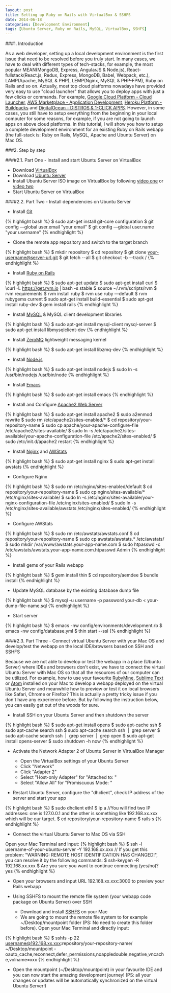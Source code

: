 ```yaml
---
layout: post
title: Setting up Ruby on Rails with VirtualBox & SSHFS
date: 2014-06-18
categories: [Development Environment]
tags: [Ubuntu Server, Ruby on Rails, MySQL, VirtualBox, SSHFS]
---
```


###1. Introduction

As a web developer, setting up a local development environment is the first issue that need to be resolved before you truly start. In many cases, we have to deal with different types of tech-stacks, for example, the most popular MEAN(MongoDB, Express, AngularJS & Node.js), React-fullstack(React.js, Redux, Express, MongoDB, Babel, Webpack, etc.), LAMP(Apache, MySQL & PHP), LEMP(Nginx, MySQL & PHP-FPM), Ruby on Rails and so on. Actually, most top cloud platforms nowadays have provided very easy to use "cloud launcher" that allows you to deploy apps with just a few clicks or commands. For example, [Google Cloud Platform - Cloud Launcher](https://cloud.google.com/launcher/?cat=INFRASTRUCTURE), [AWS Marketplace - Application Development](https://aws.amazon.com/marketplace/b/2649279011/ref=gtw_navlft_node_2649279011?page=1&category=2649279011), [Heroku Platform - Buildpacks](https://elements.heroku.com/buildpacks) and [DigitalOcean - DISTROS & 1-CLICK APPS](https://www.digitalocean.com/features/one-click-apps/). However, in some cases, you still have to setup everything from the beginning in your local computer for some reasons, for example, if you are not going to launch apps on above cloud platforms. In this tutorial, I will show you how to setup a complete development environment for an existing Ruby on Rails webapp (the full-stack is: Ruby on Rails, MySQL, Apache and Ubuntu Server) on Mac OS. 


###2. Step by step

####2.1. Part One - Install and start Ubuntu Server on VirtualBox

* Download [VirtualBox](https://www.virtualbox.org/wiki/Downloads)
* Download [Ubuntu Server](http://www.ubuntu.com/download/server)
* Install Ubuntu Server ISO image on VirtualBox by following [video one](https://www.youtube.com/watch?v=HjuazgdyAdc) or [video two](https://www.youtube.com/watch?v=MaAqAx77COM)
* Start Ubuntu Server on VirtualBox

####2.2. Part Two - Install dependencies on Ubuntu Server

* Install [Git](https://git-scm.com/)

{% highlight bash %}
$ sudo apt-get install git-core configuration
$ git config —global user.email "your email"
$ git config —global user.name "your username"
{% endhighlight %}

* Clone the remote app repository and switch to the target branch

{% highlight bash %}
$ mkdir repository
$ cd repository
$ git clone your-username@server-url.git
$ git fetch --all
$ git checkout -b <branch> --track <remote>/<branch>
{% endhighlight %}

* Install [Ruby on Rails](http://rubyonrails.org/)

{% highlight bash %}
$ sudo apt-get update
$ sudo apt-get install curl
$ \curl -L https://get.rvm.io | bash -s stable
$ source ~/.rvm/scripts/rvm
$ rvm requirements
$ rvm install ruby
$ rvm use ruby —default
$ rvm rubygems current
$ sudo apt-get install build-essential
$ sudo apt-get install ruby-dev
$ gem install rails
{% endhighlight %}

* Install [MySQL](https://www.mysql.com/) & MySQL client development libraries

{% highlight bash %}
$ sudo apt-get install mysql-client mysql-server
$ sudo apt-get install libmysqlclient-dev
{% endhighlight %}

* Install [ZeroMQ](http://zeromq.org/) lightweight messaging kernel

{% highlight bash %}
$ sudo apt-get install libzmq-dev
{% endhighlight %} 

* Install [Node.js](https://nodejs.org/en/)

{% highlight bash %}
$ sudo apt-get install nodejs
$ sudo ln -s /usr/bin/nodejs /usr/bin/node
{% endhighlight %} 

* Install [Emacs](https://www.gnu.org/software/emacs/manual/html_node/emacs/index.html)

{% highlight bash %}
$ sudo apt-get install emacs
{% endhighlight %} 

* Install and Configure [Apache2 Web Server](https://help.ubuntu.com/lts/serverguide/httpd.html)

{% highlight bash %}
$ sudo apt-get install apache2
$ sudo a2enmod rewrite
$ sudo rm /etc/apache2/sites-enabled/*
$ cd repository/your-repository-name
$ sudo cp apache/your-apache-configure-file /etc/apache2/sites-available/
$ sudo ln -s /etc/apache2/sites-available/your-apache-configuration-file /etc/apache2/sites-enabled/
$ sudo /etc/init.d/apache2 restart
{% endhighlight %} 

* Install [Nginx](http://nginx.org/) and [AWStats](http://www.awstats.org/)

{% highlight bash %}
$ sudo apt-get install nginx
$ sudo apt-get install awstats
{% endhighlight %} 

* Configure Nginx

{% highlight bash %}
$ sudo rm /etc/nginx/sites-enabled/default
$ cd repository/your-repository-name
$ sudo cp nginx/sites-available/* /etc/nginx/sites-available/
$ sudo ln -s /etc/nginx/sites-available/your-nginx-configuration-file /etc/nginx/sites-enabled/
$ sudo ln -s /etc/nginx/sites-available/awstats /etc/nginx/sites-enabled/
{% endhighlight %}

* Configure AWStats

{% highlight bash %}
$ sudo rm /etc/awstats/awstats.conf
$ cd repository/your-repository-name
$ sudo cp awstats/awstats.* /etc/awstats/
$ sudo mkdir /var/www/awstats.your-app-name.com
$ sudo htpasswd -c /etc/awstats/awstats.your-app-name.com.htpasswd Admin
{% endhighlight %}

* Install gems of your Rails webapp

{% highlight bash %}
$ gem install thin
$ cd repository/aemdee
$ bundle install
{% endhighlight %}

* Update MySQL database by the existing database dump file

{% highlight bash %}
$ mysql -u username -p password your-db < your-dump-file-name.sql
{% endhighlight %}

* Start server

{% highlight bash %}
$ emacs -nw config/environments/development.rb
$ emacs -nw config/database.yml
$ thin start --ssl
{% endhighlight %}


####2.3. Part Three - Connect virtual Ubuntu Server with your Mac OS and develop/test the webapp on the local IDE/browsers based on SSH and SSHFS

Because we are not able to develop or test the webapp in a place (Ubuntu Server) where IDEs and browsers don't exist, we have to connect the virtual Ubuntu Server with Mac OS so that all the resources of our computer can be utilized. For example, how to use your favourite [RubyMine](https://www.jetbrains.com/ruby/), [Sublime Text](http://www.sublimetext.com/) or [Atom](https://atom.io/) installed on your Mac to develop a webapp deployed on the virtual Ubuntu Server and meanwhile how to preview or test it on local browsers like Safari, Chrome or Firefox? This is actually a pretty tricky issue if you don't have any experience before. But by following the instruction below, you can easily get out of the woods for sure.

* Install SSH on your Ubuntu Server and then shutdown the server

{% highlight bash %}
$ sudo apt-get install opens
$ sudo apt-cache ssh
$ sudo apt-cache search ssh
$ sudo apt-cache search ssh  |  grep server
$ sudo apt-cache search ssh  |  grep server  |  grep open
$ sudo apt-get install opens-server
$ sudo shutdown -h now
{% endhighlight %}

* Activate the Network Adapter 2 of Ubuntu Server in VirtualBox Manager

    * Open the VirtualBox settings of your Ubuntu Server
    * Click "Network"
    * Click "Adapter 2"
    * Select "Host-only Adapter" for "Attached to: "
    * Select "Allow All" for "Promiscuous Mode: "

* Restart Ubuntu Server, configure the "dhclient", check IP address of the server and start your app

{% highlight bash %}
$ sudo dhclient eth1
$ ip a
//You will find two IP addresses: one is 127.0.0.1 and the other is something like 192.168.xx.xxx which will be our target.
$ cd repository/your-repository-name
$ rails s
{% endhighlight %}

* Connect the virtual Ubuntu Server to Mac OS via SSH

Open your Mac Terminal and input:
{% highlight bash %}
$ ssh -l username-of-your-ubuntu-server -Y 192.168.xx.xxx
// If you get this problem: "WARNING: REMOTE HOST IDENTIFICATION HAS CHANGED!", you can resolve it by the following commands:
$ ssh-keygen -R 192.168.xx.xxx
$ Are you sure you want to continue connecting (yes/no)? yes
{% endhighlight %}

* Open your browsers and input URL 192.168.xx.xxx:3000 to preview your Rails webapp

* Using SSHFS to mount the remote file system (your webapp code package on Ubuntu Server) over SSH

    * Download and install [SSHFS](http://fuse.sourceforge.net/sshfs.html) on your Mac
    * We are going to mount the remote file system to for example ~/Desktop/mountpoint folder (PS: No need to create this folder before). Open your Mac Terminal and directly input:
    
{% highlight bash %}
$ sshfs -p 22 username@192.168.xx.xxx:repository/your-repository-name/ ~/Desktop/mountpoint -oauto_cache,reconnect,defer_permissions,noappledouble,negative_vncache,volname=xxx
{% endhighlight %}

* Open the mountpoint (~/Desktop/mountpoint) in your favourite IDE and you can now start the amazing development journey! (PS: all your changes or updates will be automatically synchronized on the virtual Ubuntu Server!)










